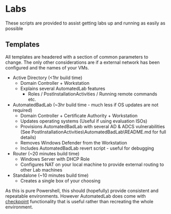 # Labs
These scripts are provided to assist getting labs up and running as easily as possible

## Templates
All templates are headered with a section of common parameters to change. The only other considerations are if a external network has been configured and the names of your VMs.

- Active Directory (<1hr build time)
    - Domain Controller + Workstation
    - Explains several AutomatedLab features
        - Roles / PostInstallationActivities / Running remote commands etc.
- AutomatedBadLab (~3hr build time - much less if OS updates are not required)
    - Domain Controller + Certificate Authority + Workstation
    - Updates operating systems (Useful if using evaluation ISOs)
    - Provisions AutomatedBadLab with several AD & ADCS vulnerabilities (See PostInstallationActivities\AutomatedBadLab\README.md for full details)
    - Removes Windows Defender from the Workstation
    - Includes AutomatedBadLab revert script - useful for debugging
- Router (~20 minutes build time)
    - Windows Server with DHCP Role
    - Configures NAT on your local machine to provide external routing to other Lab machines 
- Standalone (~10 minutes build time)
    - Creates a single box of your choosing

As this is pure Powershell, this should (hopefully) provide consistent and repeatable environments. However AutomatedLab does come with [checkpoint](https://automatedlab.org/en/latest/AutomatedLab/en-us/Checkpoint-LabVM/) functionality that is useful rather than recreating the whole environment. 